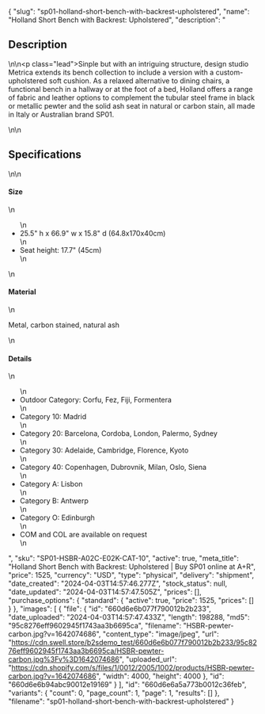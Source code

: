 {
  "slug": "sp01-holland-short-bench-with-backrest-upholstered",
  "name": "Holland Short Bench with Backrest: Upholstered",
  "description": "<h2>Description</h2>\n<!-- split -->\n<p class=\"lead\">Sinple but with an intriguing structure, design studio Metrica extends its bench collection to include a version with a custom-upholstered soft cushion. As a relaxed alternative to dining chairs, a functional bench in a hallway or at the foot of a bed, Holland offers a range of fabric and leather options to complement the tubular steel frame in black or metallic pewter and the solid ash seat in natural or carbon stain, all made in Italy or Australian brand SP01.</p>\n<!-- split -->\n<h2>Specifications</h2>\n<!-- split -->\n<h4>Size</h4>\n<ul>\n<li>25.5\" h x 66.9\" w x 15.8\" d (64.8x170x40cm)</li>\n<li>Seat height: 17.7\" (45cm)</li>\n</ul>\n<h4>Material</h4>\n<p>Metal, carbon stained, natural ash</p>\n<h4>Details</h4>\n<ul>\n<li>Outdoor Category: Corfu, Fez, Fiji, Formentera</li>\n<li>Category 10: Madrid</li>\n<li>Category 20: Barcelona, Cordoba, London, Palermo, Sydney</li>\n<li>Category 30: Adelaide, Cambridge, Florence, Kyoto</li>\n<li>Category 40: Copenhagen, Dubrovnik, Milan, Oslo, Siena</li>\n<li>Category A: Lisbon</li>\n<li>Category B: Antwerp</li>\n<li>Category O: Edinburgh</li>\n<li>COM and COL are available on request</li>\n</ul>",
  "sku": "SP01-HSBR-A02C-E02K-CAT-10",
  "active": true,
  "meta_title": "Holland Short Bench with Backrest: Upholstered | Buy SP01 online at A+R",
  "price": 1525,
  "currency": "USD",
  "type": "physical",
  "delivery": "shipment",
  "date_created": "2024-04-03T14:57:46.277Z",
  "stock_status": null,
  "date_updated": "2024-04-03T14:57:47.505Z",
  "prices": [],
  "purchase_options": {
    "standard": {
      "active": true,
      "price": 1525,
      "prices": []
    }
  },
  "images": [
    {
      "file": {
        "id": "660d6e6b077f790012b2b233",
        "date_uploaded": "2024-04-03T14:57:47.433Z",
        "length": 198288,
        "md5": "95c8276eff9602945f1743aa3b6695ca",
        "filename": "HSBR-pewter-carbon.jpg?v=1642074686",
        "content_type": "image/jpeg",
        "url": "https://cdn.swell.store/b2sdemo_test/660d6e6b077f790012b2b233/95c8276eff9602945f1743aa3b6695ca/HSBR-pewter-carbon.jpg%3Fv%3D1642074686",
        "uploaded_url": "https://cdn.shopify.com/s/files/1/0012/2005/1002/products/HSBR-pewter-carbon.jpg?v=1642074686",
        "width": 4000,
        "height": 4000
      },
      "id": "660d6e6b94abc90012e19169"
    }
  ],
  "id": "660d6e6a5a773b0012c36feb",
  "variants": {
    "count": 0,
    "page_count": 1,
    "page": 1,
    "results": []
  },
  "filename": "sp01-holland-short-bench-with-backrest-upholstered"
}